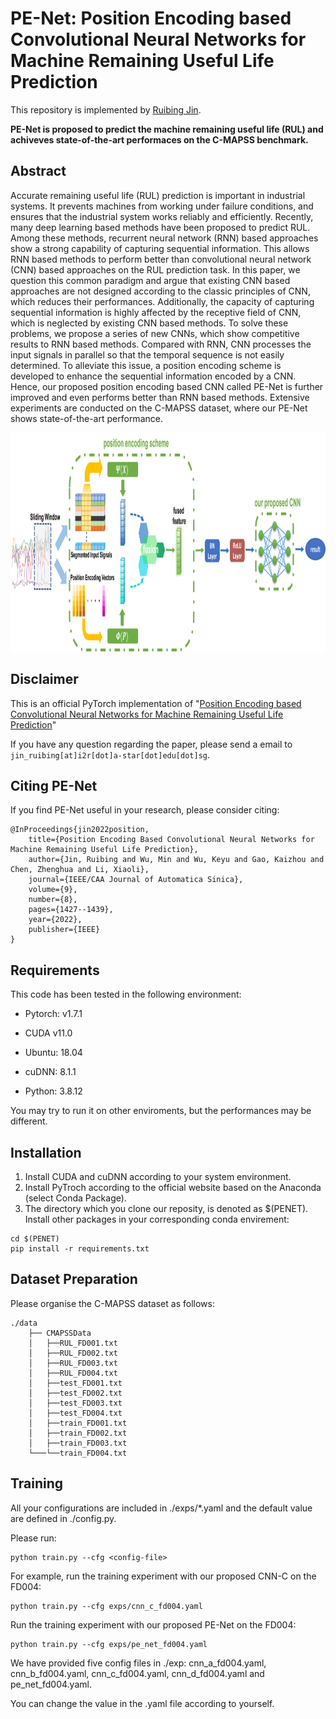 # PE-Net: Position Encoding based Convolutional Neural Networks for Machine Remaining Useful Life Prediction
This repository is implemented by [Ruibing Jin](https://ruibing-jin.github.io/).


**PE-Net is proposed to predict the machine remaining useful life (RUL) and achiveves state-of-the-art performaces on the C-MAPSS benchmark.**

## Abstract

Accurate remaining useful life (RUL) prediction is important in industrial systems. It prevents machines from working under failure conditions, and ensures that the industrial system works reliably and efficiently. Recently, many deep learning based methods have been proposed to predict RUL. Among these methods, recurrent neural network (RNN) based approaches show a strong capability of capturing sequential information. This allows RNN based methods to perform better than convolutional neural network (CNN) based approaches on the RUL prediction task. In this paper, we question this common paradigm and argue that existing CNN based approaches are not designed according to the classic principles of CNN, which reduces their performances. Additionally, the capacity of capturing sequential information is highly affected by the receptive field of CNN, which is neglected by existing CNN based methods. To solve these problems, we propose a series of new CNNs, which show competitive results to RNN based methods. Compared with RNN, CNN processes the input signals in parallel so that the temporal sequence is not easily determined. To alleviate this issue, a position encoding scheme is developed to enhance the sequential information encoded by a CNN. Hence, our proposed position encoding based CNN called PE-Net is further improved and even performs better than RNN based methods. Extensive experiments are conducted on the C-MAPSS dataset, where our PE-Net shows state-of-the-art performance.

<img src='pe_net.png' width='1280' height='350'>

## Disclaimer
This is an official PyTorch implementation of "[Position Encoding based Convolutional Neural Networks for Machine Remaining Useful Life Prediction](https://ieeexplore.ieee.org/document/9849459)"

If you have any question regarding the paper, please send a email to `jin_ruibing[at]i2r[dot]a-star[dot]edu[dot]sg`.

## Citing PE-Net
If you find PE-Net useful in your research, please consider citing:

    @InProceedings{jin2022position,
        title={Position Encoding Based Convolutional Neural Networks for Machine Remaining Useful Life Prediction},
        author={Jin, Ruibing and Wu, Min and Wu, Keyu and Gao, Kaizhou and Chen, Zhenghua and Li, Xiaoli},
        journal={IEEE/CAA Journal of Automatica Sinica},
        volume={9},
        number={8},
        pages={1427--1439},
        year={2022},
        publisher={IEEE}
    }

## Requirements
This code has been tested in the following environment:

- Pytorch: v1.7.1

- CUDA v11.0

- Ubuntu: 18.04

- cuDNN: 8.1.1

- Python: 3.8.12

You may try to run it on other enviroments, but the performances may be different.

## Installation

1. Install CUDA and cuDNN according to your system environment.
2. Install PyTroch according to the official website based on the Anaconda (select Conda Package).
3. The directory which you clone our reposity, is denoted as $(PENET). Install other packages in your corresponding conda envirement:
```
cd $(PENET)
pip install -r requirements.txt
```

## Dataset Preparation
 
Please organise the C-MAPSS dataset as follows:
```
./data
    ├── CMAPSSData
    │   ├──RUL_FD001.txt
    │   ├──RUL_FD002.txt
    │   ├──RUL_FD003.txt
    │   ├──RUL_FD004.txt
    │   ├──test_FD001.txt
    │   ├──test_FD002.txt
    │   ├──test_FD003.txt
    │   ├──test_FD004.txt
    │   ├──train_FD001.txt
    │   ├──train_FD002.txt
    │   ├──train_FD003.txt
    └───└──train_FD004.txt           
```

## Training
All your configurations are included in ./exps/*.yaml and the default value are defined in ./config.py. 

Please run:
```
python train.py --cfg <config-file>
```
For example, run the training experiment with our proposed CNN-C on the FD004:
```
python train.py --cfg exps/cnn_c_fd004.yaml
```
Run the training experiment with our proposed PE-Net on the FD004:
```
python train.py --cfg exps/pe_net_fd004.yaml
```
We have provided five config files in ./exp: cnn_a_fd004.yaml, cnn_b_fd004.yaml, cnn_c_fd004.yaml, cnn_d_fd004.yaml and pe_net_fd004.yaml. 

You can change the value in the .yaml file according to yourself.

